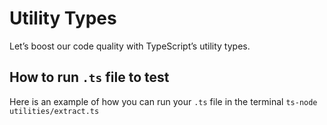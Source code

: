 # Utility Types

Let’s boost our code quality with TypeScript’s utility types.

## How to run `.ts` file to test

Here is an example of how you can run your `.ts` file in the terminal `ts-node utilities/extract.ts`
